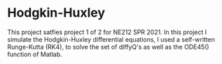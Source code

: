 # Hodgkin-Huxley
This project satfies project 1 of 2 for NE212 SPR 2021.
In this project I simulate the Hodgkin-Huxley differential equations, I used a self-written Runge-Kutta (RK4), to solve the set of diffyQ's as well as the ODE45() function of Matlab.
